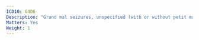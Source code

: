 ```yaml
---
ICD10: G406
Description: "Grand mal seizures, unspecified (with or without petit mal)"
Matters: Yes
Weight: 1
---
```

